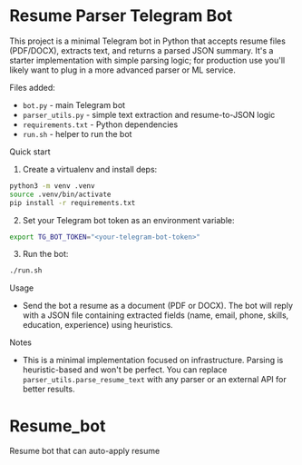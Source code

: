 # Resume Parser Telegram Bot

This project is a minimal Telegram bot in Python that accepts resume files (PDF/DOCX), extracts text, and returns a parsed JSON summary. It's a starter implementation with simple parsing logic; for production use you'll likely want to plug in a more advanced parser or ML service.

Files added:
- `bot.py` - main Telegram bot
- `parser_utils.py` - simple text extraction and resume-to-JSON logic
- `requirements.txt` - Python dependencies
- `run.sh` - helper to run the bot

Quick start
1. Create a virtualenv and install deps:

```bash
python3 -m venv .venv
source .venv/bin/activate
pip install -r requirements.txt
```

2. Set your Telegram bot token as an environment variable:

```bash
export TG_BOT_TOKEN="<your-telegram-bot-token>"
```

3. Run the bot:

```bash
./run.sh
```

Usage
- Send the bot a resume as a document (PDF or DOCX). The bot will reply with a JSON file containing extracted fields (name, email, phone, skills, education, experience) using heuristics.

Notes
- This is a minimal implementation focused on infrastructure. Parsing is heuristic-based and won't be perfect. You can replace `parser_utils.parse_resume_text` with any parser or an external API for better results.
# Resume_bot
Resume bot that can auto-apply resume
